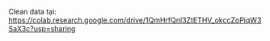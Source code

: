 Clean data tại: https://colab.research.google.com/drive/1QmHrfQnl3ZtETHV_okccZoPiqW3SaX3c?usp=sharing
